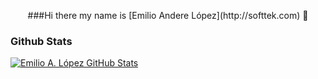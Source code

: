 <p align="center">###Hi there my name is [Emilio Andere López](http://softtek.com) 👋</p>

### Github Stats

[![Emilio A. López GitHub Stats](https://github-readme-stats.vercel.app/api?username=EmilioAndere&show_icons=true&count_private=true)](https://github.com/EmilioAndere)

<!--
**EmilioAndere/EmilioAndere** is a ✨ _special_ ✨ repository because its `README.md` (this file) appears on your GitHub profile.

Here are some ideas to get you started:

- 🔭 I’m currently working on ...
- 🌱 I’m currently learning ...
- 👯 I’m looking to collaborate on ...
- 🤔 I’m looking for help with ...
- 💬 Ask me about ...
- 📫 How to reach me: ...
- 😄 Pronouns: ...
- ⚡ Fun fact: ...
-->

